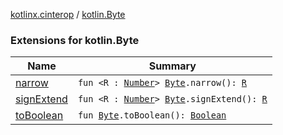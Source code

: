 [kotlinx.cinterop](../index.md) / [kotlin.Byte](./index.md)

### Extensions for kotlin.Byte

| Name | Summary |
|---|---|
| [narrow](narrow.md) | `fun <R : `[`Number`](https://kotlinlang.org/api/latest/jvm/stdlib/kotlin/-number/index.html)`> `[`Byte`](https://kotlinlang.org/api/latest/jvm/stdlib/kotlin/-byte/index.html)`.narrow(): `[`R`](narrow.md#R) |
| [signExtend](sign-extend.md) | `fun <R : `[`Number`](https://kotlinlang.org/api/latest/jvm/stdlib/kotlin/-number/index.html)`> `[`Byte`](https://kotlinlang.org/api/latest/jvm/stdlib/kotlin/-byte/index.html)`.signExtend(): `[`R`](sign-extend.md#R) |
| [toBoolean](to-boolean.md) | `fun `[`Byte`](https://kotlinlang.org/api/latest/jvm/stdlib/kotlin/-byte/index.html)`.toBoolean(): `[`Boolean`](https://kotlinlang.org/api/latest/jvm/stdlib/kotlin/-boolean/index.html) |
